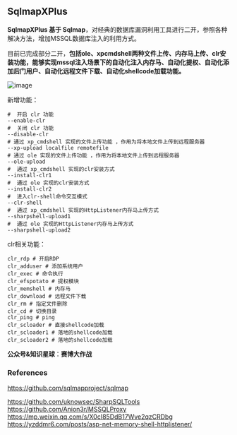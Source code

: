 ## SqlmapXPlus

**SqlmapXPlus 基于 Sqlmap**，对经典的数据库漏洞利用工具进行二开，参照各种解决方法，增加MSSQL数据库注入的利用方式。

目前已完成部分二开，**包括ole、xpcmdshell两种文件上传、内存马上传、clr安装功能，能够实现mssql注入场景下的自动化注入内存马、自动化提权、自动化添加后门用户、自动化远程文件下载、自动化shellcode加载功能。**

![image](https://github.com/co01cat/SqlmapXPlus/assets/63174234/bc0a9553-5d67-4509-aac3-917f4820ff7d)



新增功能：

```
#  开启 clr 功能
--enable-clr
#  关闭 clr 功能
--disable-clr
# 通过 xp_cmdshell 实现的文件上传功能 ，作用为将本地文件上传到远程服务器
--xp-upload localfile remotefile
# 通过 ole 实现的文件上传功能 ，作用为将本地文件上传到远程服务器
--ole-upload
#  通过 xp_cmdshell 实现的clr安装方式
--install-clr1
#  通过 ole 实现的clr安装方式
--install-clr2
#  进入clr-shell命令交互模式
--clr-shell
#  通过 xp_cmdshell 实现的HttpListener内存马上传方式
--sharpshell-upload1
#  通过 ole 实现的HttpListener内存马上传方式
--sharpshell-upload2
```

clr相关功能：

```
clr_rdp # 开启RDP
clr_adduser # 添加系统用户
clr_exec # 命令执行
clr_efspotato # 提权模块
clr_memshell # 内存马
clr_download # 远程文件下载
clr_rm # 指定文件删除
clr_cd # 切换目录
clr_ping # ping
clr_scloader # 直接shellcode加载
clr_scloader1 # 落地的shellcode加载
clr_scloader2 # 落地的shellcode加载
```

**公众号&知识星球**：**赛博大作战**

### References

https://github.com/sqlmapproject/sqlmap 

https://github.com/uknowsec/SharpSQLTools
https://github.com/Anion3r/MSSQLProxy
https://mp.weixin.qq.com/s/X0cI85DdB17Wve2qzCRDbg
https://yzddmr6.com/posts/asp-net-memory-shell-httplistener/
